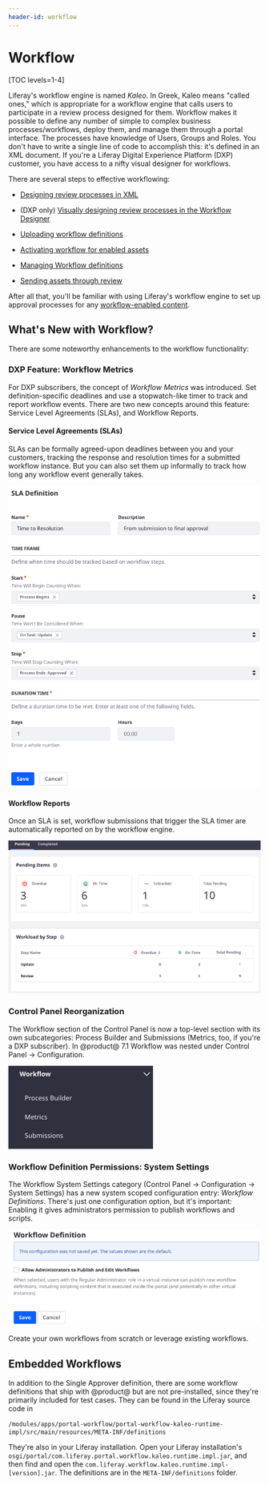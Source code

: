 ```yaml
---
header-id: workflow
---
```


# Workflow

[TOC levels=1-4]

Liferay's workflow engine is named *Kaleo*. In Greek, Kaleo means "called
ones," which is appropriate for a workflow engine that calls users to
participate in a review process designed for them. Workflow makes it possible
to define any number of simple to complex business processes/workflows, deploy
them, and manage them through a portal interface. The processes have knowledge
of Users, Groups and Roles. You don't have to write a single line of code to
accomplish this: it's defined in an XML document. If you're a Liferay Digital
Experience Platform (DXP) customer, you have access to a nifty visual designer
for workflows. 

There are several steps to effective workflowing: 

- [Designing review processes in XML](/docs/7-2/reference/-/knowledge_base/r/crafting-xml-workflow-definitions)

- (DXP only) [Visually designing review processes in the Workflow Designer](/docs/7-2/user/-/knowledge_base/u/workflow-designer)

- [Uploading workflow definitions](/docs/7-2/user/-/knowledge_base/u/managing-workflows#uploading-workflow-definitions)

- [Activating workflow for enabled assets](/docs/7-2/user/-/knowledge_base/u/activating-workflow)

- [Managing Workflow definitions](/docs/7-2/user/-/knowledge_base/u/managing-workflows)

- [Sending assets through review](/docs/7-2/user/-/knowledge_base/u/reviewing-assets)

After all that, you'll be familiar with using Liferay's workflow engine to set
up approval processes for any 
[workflow-enabled content](/docs/7-2/user/-/knowledge_base/u/activating-workflow).

## What's New with Workflow?

There are some noteworthy enhancements to the workflow functionality:

### DXP Feature: Workflow Metrics

For DXP subscribers, the concept of _Workflow Metrics_ was introduced. Set
definition-specific deadlines and use a stopwatch-like timer to track and report
workflow events. There are two new concepts around this feature: Service Level
Agreements (SLAs), and Workflow Reports.

#### Service Level Agreements (SLAs)

SLAs can be formally agreed-upon deadlines between you and your customers,
tracking the response and resolution times for a submitted workflow instance.
But you can also set them up informally to track how long any workflow event
generally takes.

![Figure 3: Use Service Level Agreements (SLAs) to define how workflow metrics are reported.](../../images/workflow-add-sla.png)

#### Workflow Reports

Once an SLA is set, workflow submissions that trigger the SLA timer are
automatically reported on by the workflow engine.

![Figure x: See Workflow Reports generated based on your SLAs.](../../images/workflow-report.png)

### Control Panel Reorganization

The Workflow section of the Control Panel is now a top-level section with its
own subcategories: Process Builder and Submissions (Metrics, too, if you're a
DXP subscriber). In @product@ 7.1 Workflow was nested under Control Panel
&rarr; Configuration.

![Figure 1: Workflow has a top-level entry in the Control Panel.](../../images/workflow-menu.png)

### Workflow Definition Permissions: System Settings

The Workflow System Settings category (Control Panel &rarr; Configuration &rarr;
System Settings) has a new system scoped configuration entry: _Workflow
Definitions_. There's just one configuration option, but it's important:
Enabling it gives administrators permission to publish workflows and scripts.

![Figure 2: Explicit permission must be granted before administrators are allowed to publish and edit workflow definitions.](../../images/workflow-publication-permission.png)

Create your own workflows from scratch or leverage existing workflows.

## Embedded Workflows

In addition to the Single Approver definition, there are some workflow
definitions that ship with @product@ but are not pre-installed, since they're
primarily included for test cases. They can be found in the Liferay source code
in

    /modules/apps/portal-workflow/portal-workflow-kaleo-runtime-impl/src/main/resources/META-INF/definitions

They're also in your Liferay installation. Open your Liferay installation's
`osgi/portal/com.liferay.portal.workflow.kaleo.runtime.impl.jar`, and then find
and open the `com.liferay.workflow.kaleo.runtime.impl-[version].jar`. The
definitions are in the `META-INF/definitions` folder. 
